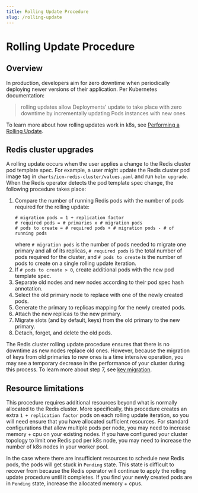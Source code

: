```yaml
---
title: Rolling Update Procedure
slug: /rolling-update
---
```


# Rolling Update Procedure

## Overview
In production, developers aim for zero downtime when periodically deploying newer versions of their application. Per Kubernetes documentation:

> rolling updates allow Deployments' update to take place with zero downtime by incrementally updating Pods instances with new ones

To learn more about how rolling updates work in k8s, see [Performing a Rolling Update](https://kubernetes.io/docs/tutorials/kubernetes-basics/update/update-intro/).

## Redis cluster upgrades
A rolling update occurs when the user applies a change to the Redis cluster pod template spec. For example, a user might update the Redis cluster pod image tag in `charts/icm-redis-cluster/values.yaml` and run `helm upgrade`. When the Redis operator detects the pod template spec change, the following procedure takes place:

1. Compare the number of running Redis pods with the number of pods required for the rolling update:
    ```
    # migration pods = 1 + replication factor
    # required pods = # primaries x # migration pods
    # pods to create = # required pods + # migration pods - # of running pods
    ```
   where `# migration pods` is the number of pods needed to migrate one primary and all of its replicas, `# required pods` is the total number of pods required for the cluster, and `# pods to create` is the number of pods to create on a single rolling update iteration.
1. If `# pods to create > 0`, create additional pods with the new pod template spec.
1. Separate old nodes and new nodes according to their pod spec hash annotation.
1. Select the old primary node to replace with one of the newly created pods.
1. Generate the primary to replicas mapping for the newly created pods.
1. Attach the new replicas to the new primary.   
1. Migrate slots (and by default, keys) from the old primary to the new primary. 
1. Detach, forget, and delete the old pods.

The Redis cluster rolling update procedure ensures that there is no downtime as new nodes replace old ones. However, because the migration of keys from old primaries to new ones is a time intensive operation, you may see a temporary decrease in the performance of your cluster during this process. To learn more about step 7, see [key migration](key-migration.md).

## Resource limitations

This procedure requires additional resources beyond what is normally allocated to the Redis cluster. More specifically, this procedure creates an extra `1 + replication factor` pods on each rolling update iteration, so you will need ensure that you have allocated sufficient resources. For standard configurations that allow multiple pods per node, you may need to increase memory + cpu on your existing nodes. If you have configured your cluster topology to limit one Redis pod per k8s node, you may need to increase the number of k8s nodes in your worker pool.

In the case where there are insufficient resources to schedule new Redis pods, the pods will get stuck in `Pending` state. This state is difficult to recover from because the Redis operator will continue to apply the rolling update procedure until it completes. If you find your newly created pods are in `Pending` state, increase the allocated memory + cpus.
